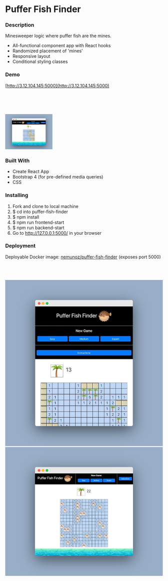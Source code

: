 # Puffer Fish Finder

### Description
Minesweeper logic where puffer fish are the mines.
- All-functional component app with React hooks
- Randomized placement of 'mines'
- Responsive layout
- Conditional styling classes

### Demo
[http://3.12.104.145:5000](http://3.12.104.145:5000)

</br>
</br>
</br>
</br>

<img src="https://github.com/nicolemunoz99/puffer-fish-finder/blob/master/desktop_mockup.png" style="width:30%">

### Built With
- Create React App
- Bootstrap 4 (for pre-defined media queries)
- CSS

### Installing
1. Fork and clone to local machine
2. $ cd into puffer-fish-finder
3. $ npm install
4. $ npm run frontend-start
4. $ npm run backend-start
5. Go to http://127.0.0.1:5000/ in your browser

### Deployment
Deployable Docker image: [nemunoz/puffer-fish-finder](https://hub.docker.com/repository/docker/nemunoz/puffer-fish-finder)
(exposes port 5000)
</br>
</br>
</br>
</br>

<img src="https://github.com/nicolemunoz99/puffer-fish-finder/blob/master/mobile_mockup.png" style="height:30%">

<img src="https://github.com/nicolemunoz99/puffer-fish-finder/blob/master/desktop2_mockup.png" style="height:30%">
